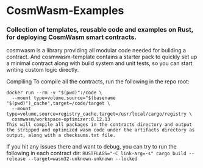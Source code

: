 # CosmWasm-Examples

### Collection of templates, reusable code and examples on Rust, for deploying CosmWasm smart contracts. 

cosmwasm is a library providing all modular code needed for building a contract. And cosmwasm-template contains a starter pack to quickly set up a minimal contract along with build system and unit tests, so you can start writing custom logic directly.


Compiling
To compile all the contracts, run the following in the repo root:

```
docker run --rm -v "$(pwd)":/code \
  --mount type=volume,source="$(basename "$(pwd)")_cache",target=/code/target \
  --mount type=volume,source=registry_cache,target=/usr/local/cargo/registry \
  cosmwasm/workspace-optimizer:0.12.13
This will compile all packages in the contracts directory and output the stripped and optimized wasm code under the artifacts directory as output, along with a checksums.txt file.
```

If you hit any issues there and want to debug, you can try to run the following in each contract dir: `RUSTFLAGS="-C link-arg=-s" cargo build --release --target=wasm32-unknown-unknown --locked`
